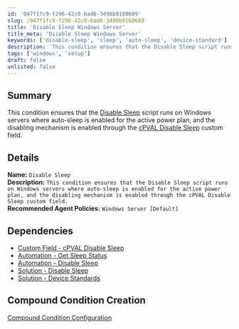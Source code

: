 ```yaml
---
id: '047f1fc9-f296-42c0-bad6-3498b9160609'
slug: /047f1fc9-f296-42c0-bad6-3498b9160609
title: 'Disable Sleep Windows Server'
title_meta: 'Disable Sleep Windows Server'
keywords: ['disable-sleep', 'sleep', 'auto-sleep', 'device-standard']
description: 'This condition ensures that the Disable Sleep script runs on Windows servers where auto-sleep is enabled for the active power plan, and the disabling mechanism is enabled through the cPVAL Disable Sleep custom field.'
tags: ['windows', 'setup']
draft: false
unlisted: false
---
```


## Summary

This condition ensures that the [Disable Sleep](/docs/21947d80-a91f-4b2a-9109-addee4e16b91) script runs on Windows servers where auto-sleep is enabled for the active power plan, and the disabling mechanism is enabled through the [cPVAL Disable Sleep](/docs/b0c22386-feb6-427c-b1fd-e29a9c4863a3) custom field.

## Details

**Name:** `Disable Sleep`  
**Description:** `This condition ensures that the Disable Sleep script runs on Windows servers where auto-sleep is enabled for the active power plan, and the disabling mechanism is enabled through the cPVAL Disable Sleep custom field.`  
**Recommended Agent Policies:** `Windows Server [Default]`

## Dependencies

- [Custom Field - cPVAL Disable Sleep](/docs/b0c22386-feb6-427c-b1fd-e29a9c4863a3)
- [Automation - Get Sleep Status](/docs/49127c19-f3b2-4006-9d48-ccd01290eafa)
- [Automation - Disable Sleep](/docs/21947d80-a91f-4b2a-9109-addee4e16b91)
- [Solution - Disable Sleep](/docs/)
- [Solution - Device Standards](/docs/)

## Compound Condition Creation

[Compound Condition Configuration](https://github.com/ProVal-Tech/ninjarmm/blob/main/compound-conditions/disable-sleep-windows-server.toml)
